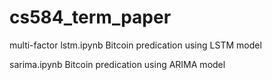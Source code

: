 # cs584_term_paper
multi-factor lstm.ipynb
Bitcoin predication using LSTM model

sarima.ipynb
Bitcoin predication using ARIMA model

